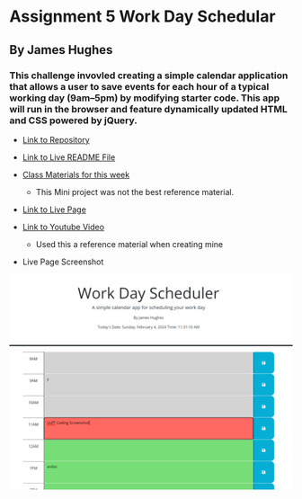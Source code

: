 # Assignment 5 Work Day Schedular
## By James Hughes
### This challenge invovled creating a simple calendar application that allows a user to save events for each hour of a typical working day (9am–5pm) by modifying starter code. This app will run in the browser and feature dynamically updated HTML and CSS powered by jQuery.
* [Link to Repository](https://github.com/Jameshughes2009/assignment-5)

* [Link to Live README File](https://jameshughes2009.github.io/assignment-5/)

* [Class Materials for this week](https://git.bootcampcontent.com/University-of-Toronto/UTOR-VIRT-FSF-PT-12-2023-U-LOLC/-/tree/main/05-Third-Party-APIs/01-Activities/28-Stu_Mini-Project?ref_type=heads)
    * This Mini project was not the best reference material. 

* [Link to Live Page](https://jameshughes2009.github.io/assignment-5/Develop/)

* [Link to Youtube Video](https://www.youtube.com/watch?v=sm6py49QNto&t=5s)
    * Used this a reference material when creating mine

* Live Page Screenshot

![Screenshot](https://github.com/Jameshughes2009/assignment-5/blob/main/images/Screenshot%202024-02-04%20113115.png?raw=true)